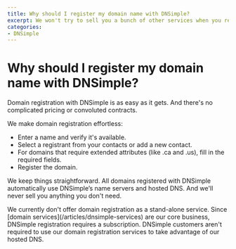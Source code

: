 ```yaml
---
title: Why should I register my domain name with DNSimple?
excerpt: We won't try to sell you a bunch of other services when you register your domain.
categories:
- DNSimple
---
```


# Why should I register my domain name with DNSimple?

Domain registration with DNSimple is as easy as it gets. And there's no complicated pricing or convoluted contracts.  

We make domain registration effortless:

- Enter a name and verify it's available.
- Select a registrant from your contacts or add a new contact.
- For domains that require extended attributes (like .ca and .us), fill in the required fields.
- Register the domain.

We keep things straightforward. All domains registered with DNSimple automatically use DNSimple’s name servers and hosted DNS. And we'll never sell you anything you don't need. 


<callout>
We currently don't offer domain registration as a stand-alone service. Since [domain services](/articles/dnsimple-services) are our core business, DNSimple registration requires a subscription. DNSimple customers aren't required to use our domain registration services to take advantage of our hosted DNS.</callout>


